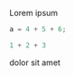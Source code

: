 [//]: # (excode-config: mode=python)
Lorem ipsum
```c
a = 4 + 5 + 6;
```
```python
1 + 2 + 3
```
dolor sit amet
